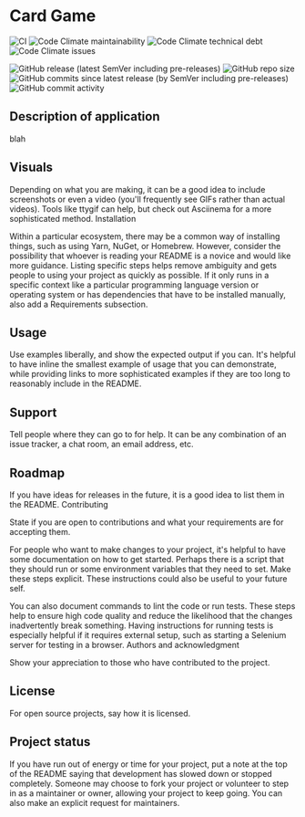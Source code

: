 # Card Game

![CI](https://github.com/rubin-studios/card-game/workflows/CI/badge.svg?branch=develop)
![Code Climate maintainability](https://img.shields.io/codeclimate/maintainability-percentage/rubin-studios/card-game)
![Code Climate technical debt](https://img.shields.io/codeclimate/tech-debt/rubin-studios/card-game)
![Code Climate issues](https://img.shields.io/codeclimate/issues/rubin-studios/card-game)



![GitHub release (latest SemVer including pre-releases)](https://img.shields.io/github/v/release/rubin-studios/card-game?include_prereleases)
![GitHub repo size](https://img.shields.io/github/repo-size/rubin-studios/card-game)
![GitHub commits since latest release (by SemVer including pre-releases)](https://img.shields.io/github/commits-since/rubin-studios/card-game/latest?include_prereleases&sort=semver)
![GitHub commit activity](https://img.shields.io/github/commit-activity/m/rubin-studios/card-game)

## Description of application

blah

## Visuals

Depending on what you are making, it can be a good idea to include screenshots or even a video (you'll frequently see GIFs rather than actual videos). Tools like ttygif can help, but check out Asciinema for a more sophisticated method.
Installation

Within a particular ecosystem, there may be a common way of installing things, such as using Yarn, NuGet, or Homebrew. However, consider the possibility that whoever is reading your README is a novice and would like more guidance. Listing specific steps helps remove ambiguity and gets people to using your project as quickly as possible. If it only runs in a specific context like a particular programming language version or operating system or has dependencies that have to be installed manually, also add a Requirements subsection.

## Usage

Use examples liberally, and show the expected output if you can. It's helpful to have inline the smallest example of usage that you can demonstrate, while providing links to more sophisticated examples if they are too long to reasonably include in the README.

## Support

Tell people where they can go to for help. It can be any combination of an issue tracker, a chat room, an email address, etc.

## Roadmap

If you have ideas for releases in the future, it is a good idea to list them in the README.
Contributing

State if you are open to contributions and what your requirements are for accepting them.

For people who want to make changes to your project, it's helpful to have some documentation on how to get started. Perhaps there is a script that they should run or some environment variables that they need to set. Make these steps explicit. These instructions could also be useful to your future self.

You can also document commands to lint the code or run tests. These steps help to ensure high code quality and reduce the likelihood that the changes inadvertently break something. Having instructions for running tests is especially helpful if it requires external setup, such as starting a Selenium server for testing in a browser.
Authors and acknowledgment

Show your appreciation to those who have contributed to the project.

## License

For open source projects, say how it is licensed.

## Project status

If you have run out of energy or time for your project, put a note at the top of the README saying that development has slowed down or stopped completely. Someone may choose to fork your project or volunteer to step in as a maintainer or owner, allowing your project to keep going. You can also make an explicit request for maintainers.
